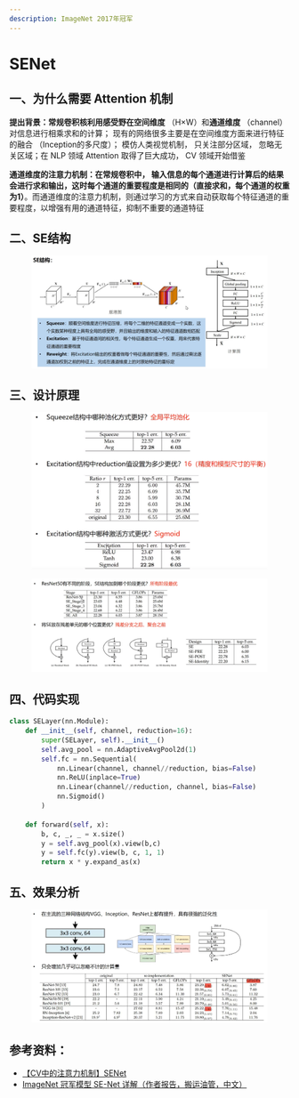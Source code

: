 ```yaml
---
description: ImageNet 2017年冠军
---
```


# SENet

## 一、为什么需要 Attention 机制

**提出背景：**常规卷积核利用感受野在**空间维度** （H×W）和**通道维度** （channel）对信息进行相乘求和的计算； 现有的网络很多主要是在空间维度方面来进行特征的融合 （Inception的多尺度）； 模仿人类视觉机制， 只关注部分区域， 忽略无关区域；在 NLP 领域 Attention 取得了巨大成功， CV 领域开始借鉴

**通道维度的注意力机制：**在常规卷积中， 输入信息的每个通道进行计算后的结果会进行求和输出，这时每个通道的重要程度是相同的**（直接求和，每个通道的权重为1）**。而通道维度的注意力机制，则通过学习的方式来自动获取每个特征通道的重要程度，以增强有用的通道特征，抑制不重要的通道特征

## 二、SE结构

<figure><img src="../../.gitbook/assets/image.png" alt=""><figcaption></figcaption></figure>

## 三、设计原理

<figure><img src="../../.gitbook/assets/image (1).png" alt=""><figcaption></figcaption></figure>

<figure><img src="../../.gitbook/assets/image (39).png" alt=""><figcaption></figcaption></figure>

## 四、代码实现

```python
class SELayer(nn.Module):
    def __init__(self, channel, reduction=16):
        super(SELayer, self).__init__()
        self.avg_pool = nn.AdaptiveAvgPool2d(1)
        self.fc = nn.Sequential(
            nn.Linear(channel, channel//reduction, bias=False)
            nn.ReLU(inplace=True)
            nn.Linear(channel//reduction, channel, bias=False)
            nn.Sigmoid()
        )
    
    def forward(self, x):
        b, c, _, _ = x.size()
        y = self.avg_pool(x).view(b,c)
        y = self.fc(y).view(b, c, 1, 1)
        return x * y.expand_as(x)
```

## 五、效果分析

<figure><img src="../../.gitbook/assets/8f06d9030a1330818d43a4723e81b00.png" alt=""><figcaption></figcaption></figure>

## 参考资料：

* [【CV中的注意力机制】SENet](https://www.bilibili.com/video/BV1QA411F7rR/?spm\_id\_from=333.337.search-card.all.click\&vd\_source=4afb0374462e2a6a5fe3309f3b19500d)
* [ImageNet 冠军模型 SE-Net 详解（作者报告，搬运油管，中文）](https://www.bilibili.com/video/BV1Up4y187qb/?spm\_id\_from=333.337.search-card.all.click\&vd\_source=4afb0374462e2a6a5fe3309f3b19500d)

